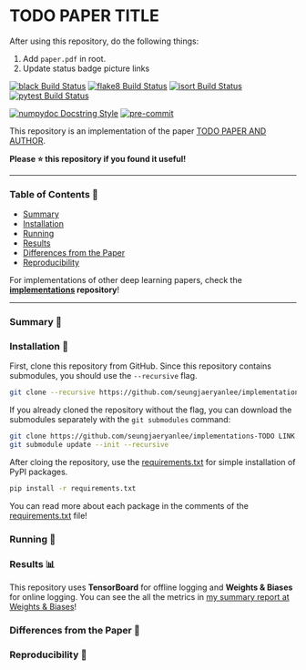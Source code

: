 # TODO PAPER TITLE

After using this repository, do the following things:

1. Add `paper.pdf` in root.
2. Update status badge picture links


[![black Build Status](https://img.shields.io/travis/com/seungjaeryanlee/implementations.svg?label=black)](https://black.readthedocs.io/en/stable/)
[![flake8 Build Status](https://img.shields.io/travis/com/seungjaeryanlee/implementations.svg?label=flake8)](http://flake8.pycqa.org/en/latest/)
[![isort Build Status](https://img.shields.io/travis/com/seungjaeryanlee/implementations.svg?label=isort)](https://pypi.org/project/isort/)
[![pytest Build Status](https://img.shields.io/travis/com/seungjaeryanlee/implementations.svg?label=pytest)](https://docs.pytest.org/en/latest/)

[![numpydoc Docstring Style](https://img.shields.io/badge/docstring-numpydoc-blue.svg)](https://numpydoc.readthedocs.io/en/latest/format.html#docstring-standard)
[![pre-commit](https://img.shields.io/badge/pre--commit-enabled-blue.svg)](https://pre-commit.com/)

This repository is an implementation of the paper [TODO PAPER AND AUTHOR](/paper.pdf).

**Please ⭐ this repository if you found it useful!**


---

### Table of Contents 📜

- [Summary](#summary-)
- [Installation](#installation-)
- [Running](#running-)
- [Results](#results-)
- [Differences from the Paper](#differences-from-the-paper-)
- [Reproducibility](#reproducibility-)

For implementations of other deep learning papers, check the **[implementations](https://github.com/seungjaeryanlee/implementations) repository**!

---

### Summary 📝

### Installation 🧱

First, clone this repository from GitHub. Since this repository contains submodules, you should use the `--recursive` flag.

```bash
git clone --recursive https://github.com/seungjaeryanlee/implementations-TODO LINK.git
```

If you already cloned the repository without the flag, you can download the submodules separately with the `git submodules` command:

```bash
git clone https://github.com/seungjaeryanlee/implementations-TODO LINK.git
git submodule update --init --recursive
```

After cloing the repository, use the [requirements.txt](/requirements.txt) for simple installation of PyPI packages.

```bash
pip install -r requirements.txt
```

You can read more about each package in the comments of the [requirements.txt](/requirements.txt) file!

### Running 🏃

### Results 📊

This repository uses **TensorBoard** for offline logging and **Weights & Biases** for online logging. You can see the all the metrics in [my summary report at Weights & Biases](https://app.wandb.ai/seungjaeryanlee/implementations-nfq/reports?view=seungjaeryanlee%2FSummary)!

### Differences from the Paper 👥

### Reproducibility 🎯

